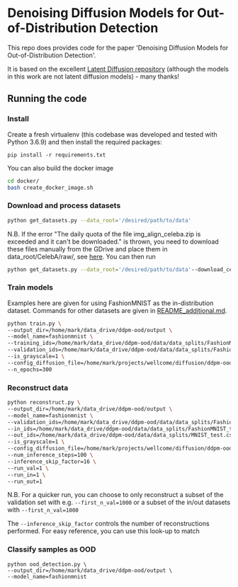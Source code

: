 #  Denoising Diffusion Models for Out-of-Distribution Detection

This repo does provides code for the paper 'Denoising Diffusion Models for Out-of-Distribution Detection'.

It is based on the excellent [Latent Diffusion repository](https://github.com/CompVis/latent-diffusion) 
(although the models in this work are not latent diffusion models) - many thanks!
## Running the code

### Install
Create a fresh virtualenv (this codebase was developed and tested with Python 3.6.9) and then install the required packages:

```pip install -r requirements.txt```

You can also build the docker image
```bash
cd docker/
bash create_docker_image.sh
```
### Download and process datasets
```bash
python get_datasets.py --data_root='/desired/path/to/data'
```
N.B. If the error "The daily quota of the file img_align_celeba.zip is exceeded and it can't be downloaded." is thrown,
you need to download these files manually from the GDrive and place them in data_root/CelebA/raw/, see 
[here](https://github.com/pytorch/vision/issues/1920#issuecomment-852237902). You can then run
```bash
python get_datasets.py --data_root='/desired/path/to/data'--download_celebA=False
```

### Train models
Examples here are given for using FashionMNIST as the in-distribution dataset. Commands for other datasets are given 
in [README_additional.md](README_additional.md).

```bash
python train.py \
--output_dir=/home/mark/data_drive/ddpm-ood/output \
--model_name=fashionmnist \
--training_ids=/home/mark/data_drive/ddpm-ood/data/data_splits/FashionMNIST_train.csv \
--validation_ids=/home/mark/data_drive/ddpm-ood/data/data_splits/FashionMNIST_val.csv \
--is_grayscale=1 \
--config_diffusion_file=/home/mark/projects/wellcome/diffusion/ddpm-ood/src/configs/diffusion/diffusion_grayscale.yaml \
--n_epochs=300
```

### Reconstruct data

```bash
python reconstruct.py \
--output_dir=/home/mark/data_drive/ddpm-ood/output \
--model_name=fashionmnist \
--validation_ids=/home/mark/data_drive/ddpm-ood/data/data_splits/FashionMNIST_val.csv \
--in_ids=/home/mark/data_drive/ddpm-ood/data/data_splits/FashionMNIST_test.csv \
--out_ids=/home/mark/data_drive/ddpm-ood/data/data_splits/MNIST_test.csv,/home/mark/data_drive/ddpm-ood/data/data_splits/MNIST_vflip_test.csv,/home/mark/data_drive/ddpm-ood/data/data_splits/MNIST_hflip_test.csv \
--is_grayscale=1 \
--config_diffusion_file=/home/mark/projects/wellcome/diffusion/ddpm-ood/src/configs/diffusion/diffusion_grayscale.yaml \
--num_inference_steps=100 \
--inference_skip_factor=16 \
--run_val=1 \
--run_in=1 \
--run_out=1
```
N.B. For a quicker run, you can choose to only reconstruct a subset of the validation set with e.g. `--first_n_val=1000` 
or a subset of the in/out datasets with `--first_n_val=1000`

The `--inference_skip_factor` controls the number of reconstructions performed. For easy reference, you can use this look-up to match


### Classify samples as OOD
```
python ood_detection.py \
--output_dir=/home/mark/data_drive/ddpm-ood/output \
--model_name=fashionmnist
```


# 
